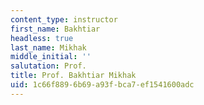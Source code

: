 ```yaml
---
content_type: instructor
first_name: Bakhtiar
headless: true
last_name: Mikhak
middle_initial: ''
salutation: Prof.
title: Prof. Bakhtiar Mikhak
uid: 1c66f889-6b69-a93f-bca7-ef1541600adc
---
```

